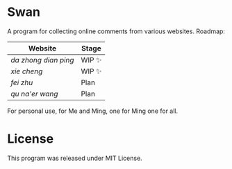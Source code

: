 # Swan

A program for collecting online comments from various websites. Roadmap:

|Website|Stage|
|-------|------|
|_da zhong dian ping_| WIP ✨ |
|_xie cheng_ | WIP ✨ |
|_fei zhu_   | Plan |
|_qu na'er wang_ | Plan |

For personal use, for Me and Ming, one for Ming one for all.

# License

This program was released under MIT License. 

